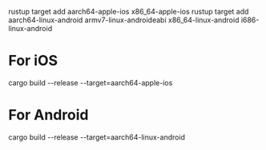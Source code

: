 rustup target add aarch64-apple-ios x86_64-apple-ios
rustup target add aarch64-linux-android armv7-linux-androideabi x86_64-linux-android i686-linux-android

# For iOS

cargo build --release --target=aarch64-apple-ios

# For Android

cargo build --release --target=aarch64-linux-android

